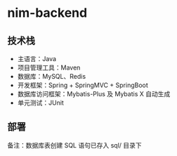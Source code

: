 # nim-backend

## 技术栈
- 主语言：Java
- 项目管理工具：Maven
- 数据库：MySQL、Redis
- 开发框架：Spring + SpringMVC + SpringBoot
- 数据库访问框架：Mybatis-Plus 及 Mybatis X 自动生成
- 单元测试：JUnit

## 部署
备注：数据库表创建 SQL 语句已存入 sql/ 目录下
